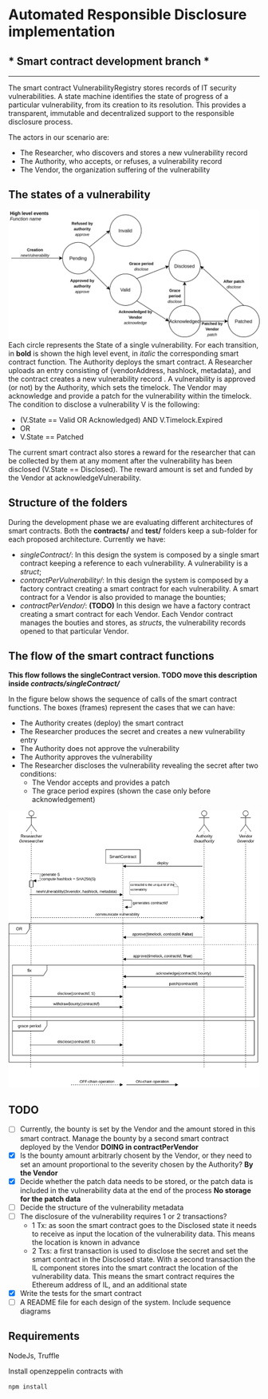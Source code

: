 # Automated Responsible Disclosure implementation

## * Smart contract development branch *

*****

The smart contract VulnerabilityRegistry stores records of IT security vulnerabilities. A state machine identifies the state of progress of a particular vulnerability, from its creation to its resolution. This provides a transparent, immutable and decentralized support to the responsible disclosure process.

The actors in our scenario are:
- The Researcher, who discovers and stores a new vulnerability record
- The Authority, who accepts, or refuses, a vulnerability record
- The Vendor, the organization suffering of the vulnerability

## The states of a vulnerability

![State machine](./images/StateMachine.png)
Each circle represents the State of a single vulnerability. For each transition, in **bold** is shown the high level event, in *italic* the corresponding smart contract function.
The Authority deploys the smart contract. A Researcher uploads an entry consisting of  {vendorAddress, hashlock, metadata}, and the contract creates a new vulnerability record . A vulnerability is approved (or not) by the Authority, which sets the timelock. The Vendor may acknowledge and provide a patch for the vulnerability within the timelock. The condition to disclose a vulnerability V is the following:
- (V.State == Valid OR Acknowledged) AND V.Timelock.Expired
- OR
- V.State == Patched

The current smart contract also stores a reward for the researcher that can be collected by them at any moment after the vulnerability has been disclosed (V.State == Disclosed). The reward amount is set and funded by the Vendor at acknowledgeVulnerability.

## Structure of the folders

During the development phase we are evaluating different architectures of smart contracts. Both the **contracts/** and **test/** folders keep a sub-folder for each proposed architecture. Currently we have:
- *singleContract/*: In this design the system is composed by a single smart contract keeping a reference to each vulnerability. A vulnerability is a *struct*;
- *contractPerVulnerability/*: In this design the system is composed by a factory contract creating a smart contract for each vulnerability. A smart contract for a Vendor is also provided to manage the bounties;
- *contractPerVendor/*: **(TODO)** In this design we have a factory contract creating a smart contract for each Vendor. Each Vendor contract manages the bouties and stores, as *structs*, the vulnerability records opened to that particular Vendor.


## The flow of the smart contract functions

**This flow follows the singleContract version. TODO move this description inside *contracts/singleContract/***

In the figure below shows the sequence of calls of the smart contract functions. The boxes (frames) represent the cases that we can have:
- The Authority creates (deploy) the smart contract
- The Researcher produces the secret and creates a new vulnerability entry
- The Authority does not approve the vulnerability
- The Authority approves the vulnerability
- The Researcher discloses the vulnerability revealing the secret after two conditions:
    - The Vendor accepts and provides a patch
    - The grace period expires (shown the case only before acknowledgement)

![Sequence](./images/Sequence.png)

## TODO

- [ ] Currently, the bounty is set by the Vendor and the amount stored in this smart contract.
Manage the bounty by a second smart contract deployed by the Vendor **DOING in contractPerVendor**
- [X] Is the bounty amount arbitrarly chosent by the Vendor, or they need to set an amount proportional to the severity chosen by the Authority? **By the Vendor**
- [X] Decide whether the patch data needs to be stored, or the patch data is included in the vulnerability data at the end of the process **No storage for the patch data**
- [ ] Decide the structure of the vulnerability metadata
- [ ] The disclosure of the vulnerability requires 1 or 2 transactions?
    - 1 Tx: as soon the smart contract goes to the Disclosed state it needs to receive as input the location of the vulnerability data. This means the location is known in advance
    - 2 Txs: a first transaction is used to disclose the secret and set the smart contract in the Disclosed state. With a second transaction the IL component stores into the smart contract the location of the vulnerability data. This means the smart contract requires the Ethereum address of IL, and an additional state
- [X] Write the tests for the smart contract
- [ ] A README file for each design of the system. Include sequence diagrams

## Requirements

NodeJs, Truffle

Install openzeppelin contracts with
    
    npm install